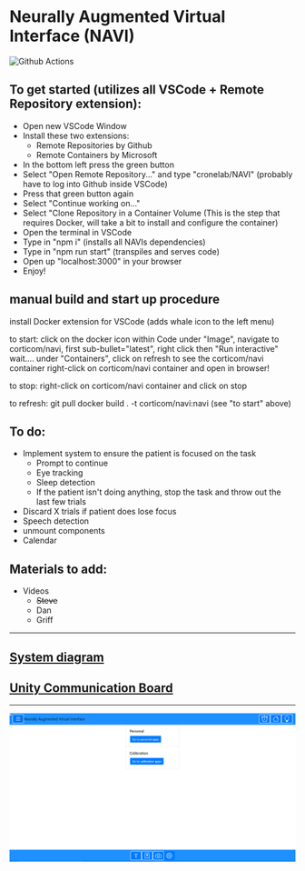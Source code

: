 # Neurally Augmented Virtual Interface (NAVI)

![Github Actions](https://github.com/cronelab/NAVI/actions/workflows/node.yml/badge.svg)

## To get started (utilizes all VSCode + Remote Repository extension):
- Open new VSCode Window
- Install these two extensions:
  - Remote Repositories by Github
  - Remote Containers by Microsoft
- In the bottom left press the green button
- Select "Open Remote Repository..." and type "cronelab/NAVI" (probably have to log into Github inside VSCode)
- Press that green button again
- Select "Continue working on..."
- Select "Clone Repository in a Container Volume (This is the step that requires Docker, will take a bit to install and configure the container)
- Open the terminal in VSCode
- Type in "npm i" (installs all NAVIs dependencies)
- Type in "npm run start" (transpiles and serves code)
- Open up "localhost:3000" in your browser
- Enjoy!

## manual build and start up procedure
install Docker extension for VSCode (adds whale icon to the left menu)

to start:
click on the docker icon within Code
under "Image", navigate to corticom/navi, first sub-bullet="latest", right click then "Run interactive"
wait....
under "Containers", click on refresh to see the corticom/navi container
right-click on corticom/navi container and open in browser!

to stop:
right-click on corticom/navi container and click on stop

to refresh:
git pull
docker build . -t corticom/navi:navi
(see "to start" above)

## To do:

- Implement system to ensure the patient is focused on the task
  - Prompt to continue
  - Eye tracking
  - Sleep detection
  - If the patient isn't doing anything, stop the task and throw out the last few trials
- Discard X trials if patient does lose focus
- Speech detection
- unmount components
- Calendar

## Materials to add:
- Videos
  - ~~Steve~~
  - Dan
  - Griff

----
## [System diagram](https://livejohnshopkins-my.sharepoint.com/:p:/g/personal/ccoogan2_jh_edu/EZg1xS9p5zBOh-F-MXQT0YcB7Yt5Mle2cfOjnO7I59ScVw?e=rBfLSD)
## [Unity Communication Board](https://livejohnshopkins-my.sharepoint.com/:v:/g/personal/ccoogan2_jh_edu/EYLUyxGt1pJDiWh_ScffOVwB0Rm9h0tpWMGQQSYwqpr01w?e=NpN1XI)
--------

![Github Actions](./NAVI.png)